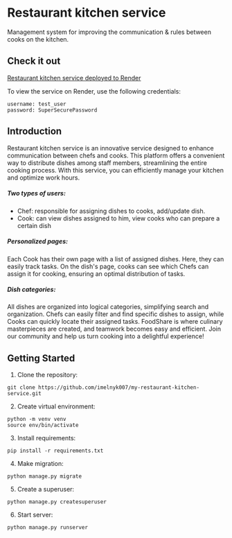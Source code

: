# Restaurant kitchen service
Management system for improving the communication & rules between cooks on the kitchen.

## Check it out
[Restaurant kitchen service deployed to Render](https://restaurant-kitchen-service-p91s.onrender.com/)

To view the service on Render, use the following credentials:
```angular2html
username: test_user
password: SuperSecurePassword
```

## Introduction
Restaurant kitchen service is an innovative service designed to enhance communication between chefs and cooks. 
This platform offers a convenient way to distribute dishes among staff members, streamlining the entire cooking process. 
With this service, you can efficiently manage your kitchen and optimize work hours.

##### Two types of users:

* Chef: responsible for assigning dishes to cooks, add/update dish.
* Cook: can view dishes assigned to him, view cooks who can prepare a certain dish

##### Personalized pages:

Each Cook has their own page with a list of assigned dishes. Here, they can easily track tasks.
On the dish's page, cooks can see which Chefs can assign it for cooking, ensuring an optimal distribution of tasks.

##### Dish categories:

All dishes are organized into logical categories, simplifying search and organization.
Chefs can easily filter and find specific dishes to assign, while Cooks can quickly locate their assigned tasks.
FoodShare is where culinary masterpieces are created, and teamwork becomes easy and efficient. Join our community and help us turn cooking into a delightful experience!

## Getting Started

1. Clone the repository:
```angular2html
git clone https://github.com/imelnyk007/my-restaurant-kitchen-service.git
```
2. Create virtual environment:
```angular2html
python -m venv venv
source env/bin/activate 
```
3. Install requirements:
```angular2html
pip install -r requirements.txt
```
4. Make migration:
```angular2html
python manage.py migrate
```
5. Create a superuser:
```angular2html
python manage.py createsuperuser
```
6. Start server:
```angular2html
python manage.py runserver
```
